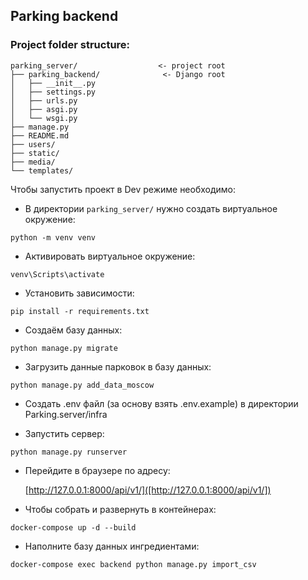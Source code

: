 ## Parking backend

### Project folder structure:
```
parking_server/                  <- project root
├── parking_backend/              <- Django root
│   ├── __init__.py
│   ├── settings.py
│   ├── urls.py
│   ├── asgi.py
│   └── wsgi.py
├── manage.py
├── README.md
├── users/
├── static/
├── media/
└── templates/
```

Чтобы запустить проект в Dev режиме необходимо:

- В директории `parking_server/` нужно создать виртуальное окружение:

`python -m venv venv`

- Активировать виртуальное окружение:

`venv\Scripts\activate`

- Установить зависимости:

`pip install -r requirements.txt`

- Создаём базу данных:

`python manage.py migrate`

- Загрузить данные парковок в базу данных:

`python manage.py add_data_moscow`

- Создать .env файл (за основу взять .env.example) в директории Parking.server/infra

- Запустить сервер:

`python manage.py runserver`

- Перейдите в браузере по адресу:

    [http://127.0.0.1:8000/api/v1/]([http://127.0.0.1:8000/api/v1/])

- Чтобы собрать и развернуть в контейнерах:

`docker-compose up -d --build`

- Наполните базу данных ингредиентами:

`docker-compose exec backend python manage.py import_csv`